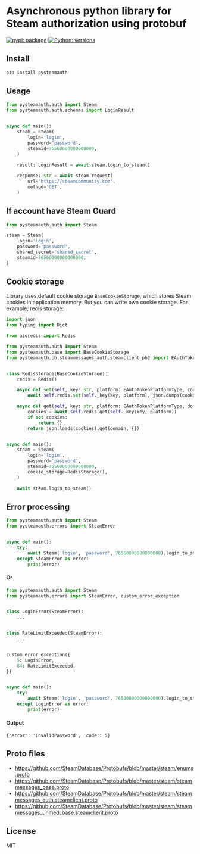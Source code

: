 # Asynchronous python library for Steam authorization using protobuf

[![pypi: package](https://img.shields.io/badge/pypi-2.0.0a2-blue)](https://pypi.org/project/pysteamauth/)
[![Python: versions](
https://img.shields.io/badge/python-3.7%20%7C%203.8%20%7C%203.9%20%7C%203.10-blue)]()


## Install

```bash
pip install pysteamauth
```


## Usage

```python
from pysteamauth.auth import Steam
from pysteamauth.auth.schemas import LoginResult


async def main():
    steam = Steam(
        login='login', 
        password='password',
        steamid=76560000000000000,
    )
    
    result: LoginResult = await steam.login_to_steam()

    response: str = await steam.request(
        url='https://steamcommunity.com',
        method='GET',
    )
```

## If account have Steam Guard

```python
from pysteamauth.auth import Steam

steam = Steam(
    login='login',
    password='password',
    shared_secret='shared_secret',
    steamid=76560000000000000,
)
```

## Cookie storage

Library uses default cookie storage `BaseCookieStorage`, which stores Steam cookies in application memory.
But you can write own cookie storage. For example, redis storage:

```python
import json
from typing import Dict

from aioredis import Redis

from pysteamauth.auth import Steam
from pysteamauth.base import BaseCookieStorage
from pysteamauth.pb.steammessages_auth.steamclient_pb2 import EAuthTokenPlatformType


class RedisStorage(BaseCookieStorage):
    redis = Redis()

    async def set(self, key: str, platform: EAuthTokenPlatformType, cookies: Dict) -> None:
        await self.redis.set(self._key(key, platform), json.dumps(cookies))

    async def get(self, key: str, platform: EAuthTokenPlatformType, domain: str) -> Dict:
        cookies = await self.redis.get(self._key(key, platform))
        if not cookies:
            return {}
        return json.loads(cookies).get(domain, {})


async def main():
    steam = Steam(
        login='login',
        password='password',
        steamid=76560000000000000,
        cookie_storage=RedisStorage(),
    )

    await steam.login_to_steam()
```

## Error processing

```python
from pysteamauth.auth import Steam
from pysteamauth.errors import SteamError


async def main():
    try:
        await Steam('login', 'password', 76560000000000000).login_to_steam()
    except SteamError as error:
        print(error)
```

#### Or

```python
from pysteamauth.auth import Steam
from pysteamauth.errors import SteamError, custom_error_exception


class LoginError(SteamError):
    ...


class RateLimitExceeded(SteamError):
    ...


custom_error_exception({
    5: LoginError,
    84: RateLimitExceeded,
})


async def main():
    try:
        await Steam('login', 'password', 76560000000000000).login_to_steam()
    except LoginError as error:
        print(error)
```

#### Output
`{'error': 'InvalidPassword', 'code': 5}`

## Proto files

- https://github.com/SteamDatabase/Protobufs/blob/master/steam/enums.proto
- https://github.com/SteamDatabase/Protobufs/blob/master/steam/steammessages_base.proto
- https://github.com/SteamDatabase/Protobufs/blob/master/steam/steammessages_auth.steamclient.proto
- https://github.com/SteamDatabase/Protobufs/blob/master/steam/steammessages_unified_base.steamclient.proto

## License

MIT